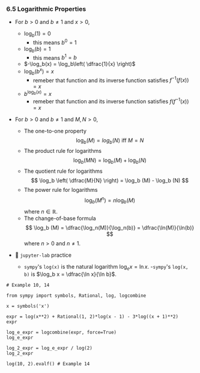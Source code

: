 ### 6.5 Logarithmic Properties

- For $b > 0$ and $b \neq 1$ and $x > 0$, 
    - $\log_b(1) = 0$ 
        - this means $b^{0} = 1$
    - $\log_b(b) = 1$ 
        - this means $b^{1} = b$
    - $-\log_b(x) = \log_b\left(  \dfrac{1}{x} \right)$
    - $\log_b(b^x) = x$ 
        - remeber that function and its inverse function satisfies $f^{-1}(f(x)) = x$
    - $b^{\log_b(x)} = x$ 
        - remeber that function and its inverse function satisfies $f(f^{-1}(x)) = x$
    
- For $b > 0$ and $b \neq 1$ and $M, N > 0$, 
    - The one-to-one property
$$\log_b (M) = log_b (N) \text{ iff } M = N$$
     - The product rule for logarithms
$$ \log_b (MN) = \log_b (M) + \log_b (N) $$
     - The quotient rule for logarithms
$$ \log_b \left( \dfrac{M}{N} \right) = \log_b (M) - \log_b (N) $$
     - The power rule for logarithms
$$ \log_b (M^n) = n\log_b (M) $$
where $n \in \mathbb{R}$.
    - The change-of-base formula
$$ \log_b (M) = \dfrac{\log_n(M)}{\log_n(b)} = \dfrac{\ln(M)}{\ln(b)} $$
where $n > 0$ and $n \neq 1$.


- 🎯 `jupyter-lab` practice
    - `sympy`'s `log(x)` is the natural logarithm $\log_e x = \ln x$.
    -`sympy`'s `log(x, b)` is $\log_b x = \dfrac{\ln x}{\ln b}$.
    

```
# Example 10, 14

from sympy import symbols, Rational, log, logcombine

x = symbols('x')

expr = log(x**2) + Rational(1, 2)*log(x - 1) - 3*log((x + 1)**2)
expr

log_e_expr = logcombine(expr, force=True)
log_e_expr

log_2_expr = log_e_expr / log(2)
log_2_expr

log(10, 2).evalf() # Example 14
```